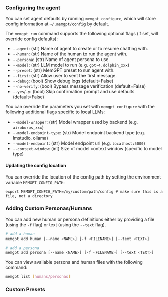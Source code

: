 ### Configuring the agent
You can set agent defaults by running `memgpt configure`, which will store config information at `~/.memgpt/config` by default.

The `memgpt run` command supports the following optional flags (if set, will override config defaults):

* `--agent`: (str) Name of agent to create or to resume chatting with.
* `--human`: (str) Name of the human to run the agent with.
* `--persona`: (str) Name of agent persona to use.
* `--model`: (str) LLM model to run (e.g. `gpt-4`, `dolphin_xxx`)
* `--preset`: (str) MemGPT preset to run agent with.
* `--first`: (str) Allow user to sent the first message.
* `--debug`: (bool) Show debug logs (default=False)
* `--no-verify`: (bool) Bypass message verification (default=False)
* `--yes`/`-y`: (bool) Skip confirmation prompt and use defaults (default=False)

You can override the parameters you set with `memgpt configure` with the following additional flags specific to local LLMs: 
* `--model-wrapper`: (str) Model wrapper used by backend (e.g. `airoboros_xxx`)
* `--model-endpoint-type`: (str) Model endpoint backend type (e.g. lmstudio, ollama)
* `--model-endpoint`: (str) Model endpoint url (e.g. `localhost:5000`)
* `--context-window`: (int) Size of model context window (specific to model type)

#### Updating the config location
You can override the location of the config path by setting the environment variable `MEMGPT_CONFIG_PATH`:
```
export MEMGPT_CONFIG_PATH=/my/custom/path/config # make sure this is a file, not a directory
```


### Adding Custom Personas/Humans
You can add new human or persona definitions either by providing a file (using the `-f` flag) or text (using the `--text` flag).
```sh
# add a human
memgpt add human [--name <NAME>] [-f <FILENAME>] [--text <TEXT>]

# add a persona
memgpt add persona [--name <NAME>] [-f <FILENAME>] [--text <TEXT>]
```

You can view available persona and human files with the following command:
```sh
memgpt list [humans/personas]
```

### Custom Presets
